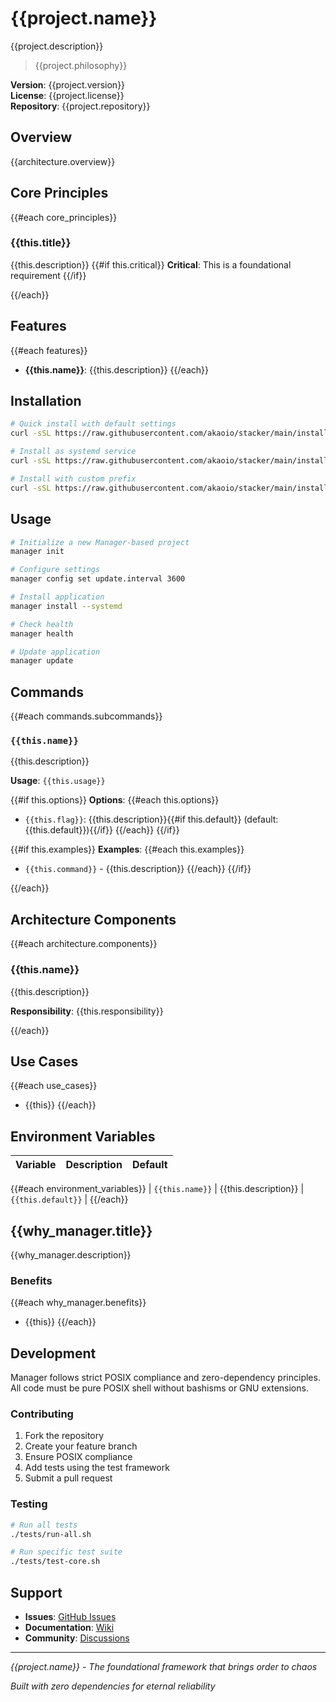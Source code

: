 # {{project.name}}

{{project.description}}

> {{project.philosophy}}

**Version**: {{project.version}}  
**License**: {{project.license}}  
**Repository**: {{project.repository}}

## Overview

{{architecture.overview}}

## Core Principles

{{#each core_principles}}
### {{this.title}}
{{this.description}}
{{#if this.critical}}
**Critical**: This is a foundational requirement
{{/if}}

{{/each}}

## Features

{{#each features}}
- **{{this.name}}**: {{this.description}}
{{/each}}

## Installation

```bash
# Quick install with default settings
curl -sSL https://raw.githubusercontent.com/akaoio/stacker/main/install.sh | sh

# Install as systemd service
curl -sSL https://raw.githubusercontent.com/akaoio/stacker/main/install.sh | sh -s -- --systemd

# Install with custom prefix
curl -sSL https://raw.githubusercontent.com/akaoio/stacker/main/install.sh | sh -s -- --prefix=/opt/manager
```

## Usage

```bash
# Initialize a new Manager-based project
manager init

# Configure settings
manager config set update.interval 3600

# Install application
manager install --systemd

# Check health
manager health

# Update application
manager update
```

## Commands

{{#each commands.subcommands}}
### `{{this.name}}`
{{this.description}}

**Usage**: `{{this.usage}}`

{{#if this.options}}
**Options**:
{{#each this.options}}
- `{{this.flag}}`: {{this.description}}{{#if this.default}} (default: {{this.default}}){{/if}}
{{/each}}
{{/if}}

{{#if this.examples}}
**Examples**:
{{#each this.examples}}
- `{{this.command}}` - {{this.description}}
{{/each}}
{{/if}}

{{/each}}

## Architecture Components

{{#each architecture.components}}
### {{this.name}}
{{this.description}}

**Responsibility**: {{this.responsibility}}

{{/each}}

## Use Cases

{{#each use_cases}}
- {{this}}
{{/each}}

## Environment Variables

| Variable | Description | Default |
|----------|-------------|---------|
{{#each environment_variables}}
| `{{this.name}}` | {{this.description}} | `{{this.default}}` |
{{/each}}

## {{why_manager.title}}

{{why_manager.description}}

### Benefits

{{#each why_manager.benefits}}
- {{this}}
{{/each}}

## Development

Manager follows strict POSIX compliance and zero-dependency principles. All code must be pure POSIX shell without bashisms or GNU extensions.

### Contributing

1. Fork the repository
2. Create your feature branch
3. Ensure POSIX compliance
4. Add tests using the test framework
5. Submit a pull request

### Testing

```bash
# Run all tests
./tests/run-all.sh

# Run specific test suite
./tests/test-core.sh
```

## Support

- **Issues**: [GitHub Issues](https://github.com/akaoio/stacker/issues)
- **Documentation**: [Wiki](https://github.com/akaoio/stacker/wiki)
- **Community**: [Discussions](https://github.com/akaoio/stacker/discussions)

---

*{{project.name}} - The foundational framework that brings order to chaos*

*Built with zero dependencies for eternal reliability*